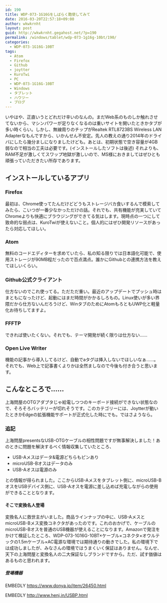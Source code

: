```yaml
---
id: 190
title: WDP-073-1G16Gをしばらく酷使してみて
date: 2016-03-20T22:57:18+09:00
author: wkwkrnht
layout: post
guid: http://wkwkrnht.gegahost.net/?p=190
permalink: /windows/tablet/wdp-073-1g16g-10bt/190/
categories:
  - WDP-073-1G16G-10BT
tags:
  - Atom
  - Firefox
  - Github
  - joytter
  - KuroTwi
  - PC
  - WDP-073-1G16G-10BT
  - Windows
  - タブレット
  - ハウツー
  - ブログ
---
```

いやはや、正直いうとどれだけ辛いのなんの。まだWeb系のものしか触れさせてないから、マシンパワーが足りなくなるのは重いサイトを開いたときかタブが多い時くらい。しかし、無線周りのチップがRealtek RTL8723BS Wireless LAN Adapterなもんですから、いかんせん不安定。先人の教えの通り2014年のドライバにしたら幾分ましになりましたけども。あとは、初期状態で空き容量が4GB弱なので相当の工夫は必要です。(インストールしたソフトは後述) それよりも、RAM不足が激しくてスワップ地獄が激しいので、MS様におきましてはぜひとも頑張っていただきたい所存であります。

## インストールしているアプリ

### Firefox

最初は、Chrome使ってたんだけどどうもストレージバカ食いするんで模索してみたら、こいつが一番少なかっただけの話。それでも、共有機能が充実していてChromeよりも快適にブラウジングができてる気はします。現時点の一つにして致命的な弱点は、KuroTwiが使えないこと。個人的にはぜひ開発リソースがあったら対応してほしい。

### Atom

無料のコードエディターを求めていたら、私の知る限りでは日本語化可能で、使用ストレージが90MB程だったので百点満点。誰かにGithubとの連携方法を教えてほしいくらい。

### Github公式クライアント

仕方ないのでこれ使ってる。ただただ重い。最近のアップデートでプッシュ時はまともになったけど、起動にはまだ時間がかかるしろもの。Linux使いが多い界隈だから仕方ないんだろうけど、WinタブのためにAtomもろともUWP化と軽量化お待ちしてますよ。

### FFFTP

できれば使いたくない。それでも、テーマ開発が続く限りは仕方ない……

### Open Live Writer

機能の記事から導入してるけど、自動でaタグは挿入しないでほしいなぁ……。それでも、Web上で記事書くよりかは全然ましなので今後も付き合うと思います。

## こんなところで……

上海問屋のOTGアダプタじゃ給電しつつのキーボード接続ができない状態なので、そろそろバッテリーが切れそうです。このカテゴリーには、Joytterが動いたときかEdgeの拡張機能サポートが正式化した時にでも。ではさようなら。

### 追記

上海問屋presentsなUSB-OTGケーブルの相性問題ですが無事解決しました！あのときに問題を解決するべく情報収集していたところ、

  * USB-Aメスはデータ&電源どちらもピンあり
  * microUSB-Bオスはデータのみ
  * USB-Aオスは電源のみ

との情報が得られました。ここからUSB-Aメスをタブレット側に、microUSB-BオスをUSBデバイス側に、USB-Aオスを電源に差し込めば充電しながらの使用ができることとなります。

#### そこで変換名人登場

変換名人に救世主がいました。商品ラインナップの中に、USB-AメスとmicroUSB-Bメス変換コネクタがあったのです。これのおかげで、ケーブルのmicroUSB-Bオスを普通のUSB機器が使えることになります。Amazonで発注をかけて検証したところ、WDP-073-1G16G-10BT×ケーブル×コネクタ×オウルテックの1.5mケーブル×AC電源な環境では期待通りの動きでした。私の環境下では成功しましたが、みなさんの環境ではうまくいく保証はありません。なんせ、天下の上海問屋と変換名人の二大保証なしブランドですから。ただ、試す価値はあるものと思われます。

##### 登場機器

EMBEDLY https://www.donya.jp/item/26450.html

EMBEDLY http://www.henj.in/USBP.html